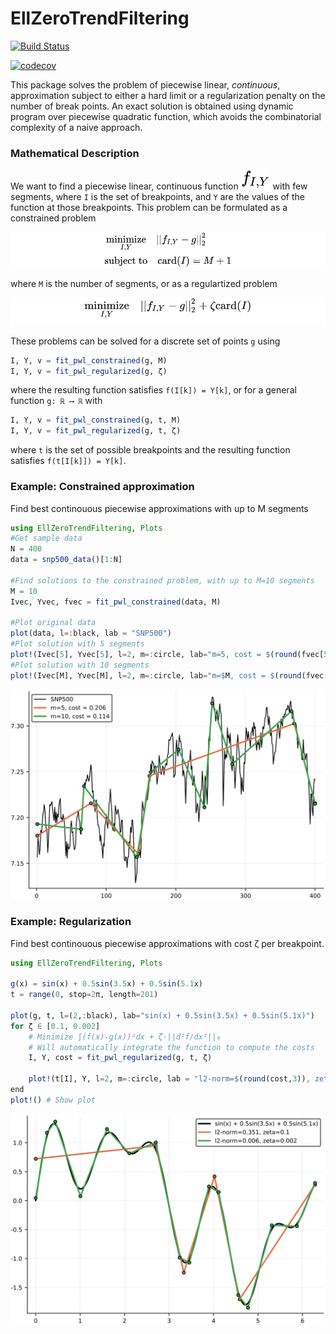 # EllZeroTrendFiltering

[![Build Status](https://travis-ci.com/mfalt/EllZeroTrendFiltering.jl.svg?token=a1HpLsx1pmUnusz71XN8&branch=master)](https://travis-ci.com/mfalt/EllZeroTrendFiltering.jl)

[![codecov](https://codecov.io/gh/mfalt/EllZeroTrendFiltering.jl/branch/master/graph/badge.svg?token=nt4j2gNB2l)](https://codecov.io/gh/mfalt/EllZeroTrendFiltering.jl)


This package solves the problem of piecewise linear, *continuous*, approximation subject to either a hard limit or a regularization penalty on the number of break points. An exact solution is obtained using dynamic program over piecewise quadratic function, which avoids the combinatorial complexity of a naive approach.

### Mathematical Description

We want to find a piecewise linear, continuous function ![f_{I,Y}](figures/f_IY.svg) with few segments, where `I` is the set of breakpoints, and `Y` are the values of the function at those breakpoints. This problem can be formulated as a constrained problem

![Problem Formulation Constrained](figures/problemConstrained.svg)

where `M` is the number of segments, or as a regulartized problem

![Problem Formulation Regularized](figures/problemRegularized.svg)

These problems can be solved for a discrete set of points `g` using
```julia
I, Y, v = fit_pwl_constrained(g, M)
I, Y, v = fit_pwl_regularized(g, ζ)
```
where the resulting function satisfies `f(I[k]) = Y[k]`,
or for a general function `g: ℝ ⟶ ℝ` with
```julia
I, Y, v = fit_pwl_constrained(g, t, M)
I, Y, v = fit_pwl_regularized(g, t, ζ)
```
where `t` is the set of possible breakpoints and the resulting function satisfies `f(t[I[k]]) = Y[k]`.
### Example: Constrained approximation

Find best continouous piecewise approximations with up to M segments
```julia
using EllZeroTrendFiltering, Plots
#Get sample data
N = 400
data = snp500_data()[1:N]

#Find solutions to the constrained problem, with up to M=10 segments
M = 10
Ivec, Yvec, fvec = fit_pwl_constrained(data, M)

#Plot original data
plot(data, l=:black, lab = "SNP500")
#Plot solution with 5 segments
plot!(Ivec[5], Yvec[5], l=2, m=:circle, lab="m=5, cost = $(round(fvec[5],3))")
#Plot solution with 10 segments
plot!(Ivec[M], Yvec[M], l=2, m=:circle, lab="m=$M, cost = $(round(fvec[M],3))")

```
![Example figure](figures/snp500.svg)

### Example: Regularization

Find best continouous piecewise approximations with cost ζ per breakpoint.
```julia
using EllZeroTrendFiltering, Plots

g(x) = sin(x) + 0.5sin(3.5x) + 0.5sin(5.1x)
t = range(0, stop=2π, length=201)

plot(g, t, l=(2,:black), lab="sin(x) + 0.5sin(3.5x) + 0.5sin(5.1x)")
for ζ ∈ [0.1, 0.002]
    # Minimize ∫(f(x)-g(x))²dx + ζ⋅||d²f/dx²||₀
    # Will automatically integrate the function to compute the costs
    I, Y, cost = fit_pwl_regularized(g, t, ζ)

    plot!(t[I], Y, l=2, m=:circle, lab = "l2-norm=$(round(cost,3)), zeta=$ζ")
end
plot!() # Show plot
```
![Example figure](figures/sin.svg)
